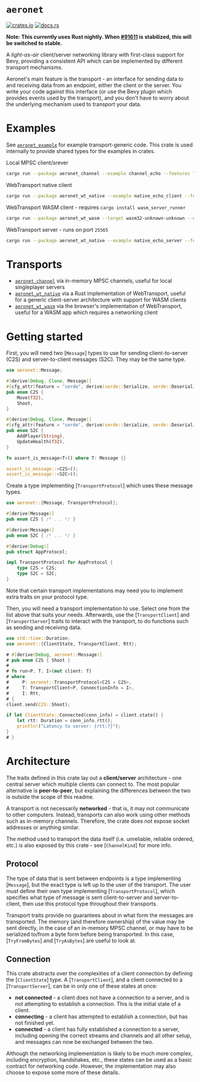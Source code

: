 # `aeronet`

[![crates.io](https://img.shields.io/crates/v/aeronet.svg)](https://crates.io/crates/aeronet)
[![docs.rs](https://img.shields.io/docsrs/aeronet)](https://docs.rs/aeronet)

**Note: This currently uses Rust nightly. When
[#91611](https://github.com/rust-lang/rust/issues/91611) is stabilized, this will be switched to
stable.**

A *light-as-air* client/server networking library with first-class support for Bevy, providing a
consistent API which can be implemented by different transport mechanisms.

Aeronet's main feature is the transport - an interface for sending data to and receiving data from
an endpoint, either the client or the server. You write your code against this interface (or use the
Bevy plugin which provides events used by the transport), and you don't have to worry about the
underlying mechanism used to transport your data.

# Examples

See [`aeronet_example`](https://github.com/aecsocket/aeronet/tree/main/aeronet_example) for example
transport-generic code. This crate is used internally to provide shared types for the examples in
crates.

Local MPSC client/srever
```bash
cargo run --package aeronet_channel --example channel_echo --features "bevy"
```

WebTransport native client
```bash
cargo run --package aeronet_wt_native --example native_echo_client --features "bevy dangerous-configuration"
```

WebTransport WASM client - requires `cargo install wasm_server_runner`
```bash
cargo run --package aeronet_wt_wasm --target wasm32-unknown-unknown --example wasm_echo_client --features "bevy"
```

WebTransport server - runs on port `25565`
```bash
cargo run --package aeronet_wt_native --example native_echo_server --features "bevy"
```

# Transports

* [`aeronet_channel`](https://crates.io/crates/aeronet_channel) via in-memory MPSC channels, useful
  for local singleplayer servers
* [`aeronet_wt_native`](https://crates.io/crates/aeronet_wt_native) via a Rust implementation of
  WebTransport, useful for a generic client-server architecture with support for WASM clients
* [`aeronet_wt_wasm`](https://crates.io/crates/aeronet_wt_wasm) via the browser's implementation of
  WebTransport, useful for a WASM app which requires a networking client

# Getting started

First, you will need two [`Message`] types to use for sending client-to-server (C2S) and
server-to-client messages (S2C). They may be the same type.

```rust
use aeronet::Message;

#[derive(Debug, Clone, Message)]
#[cfg_attr(feature = "serde", derive(serde::Serialize, serde::Deserialize))]
pub enum C2S {
    Move(f32),
    Shoot,
}

#[derive(Debug, Clone, Message)]
#[cfg_attr(feature = "serde", derive(serde::Serialize, serde::Deserialize))]
pub enum S2C {
    AddPlayer(String),
    UpdateHealth(f32),
}

fn assert_is_message<T>() where T: Message {}

assert_is_message::<C2S>();
assert_is_message::<S2C>();
```

Create a type implementing [`TransportProtocol`] which uses these message types.

```rust
use aeronet::{Message, TransportProtocol};

#[derive(Message)]
pub enum C2S { /* ... */ }

#[derive(Message)]
pub enum S2C { /* ... */ }

#[derive(Debug)]
pub struct AppProtocol;

impl TransportProtocol for AppProtocol {
    type C2S = C2S;
    type S2C = S2C;
}
```

Note that certain transport implementations may need you to implement extra traits on your protocol
type.

Then, you will need a transport implementation to use. Select one from the list above that suits
your needs. Afterwards, use the [`TransportClient`] and [`TransportServer`] traits to interact with
the transport, to do functions such as sending and receiving data.

```rust
use std::time::Duration;
use aeronet::{ClientState, TransportClient, Rtt};

# #[derive(Debug, aeronet::Message)]
# pub enum C2S { Shoot }
#
# fn run<P, T, I>(mut client: T)
# where
#     P: aeronet::TransportProtocol<C2S = C2S>,
#     T: TransportClient<P, ConnectionInfo = I>,
#     I: Rtt,
# {
client.send(C2S::Shoot);

if let ClientState::Connected(conn_info) = client.state() {
    let rtt: Duration = conn_info.rtt();
    println!("Latency to server: {rtt:?}");
}
# }
```

# Architecture

The traits defined in this crate lay out a **client/server** architecture - one central server which
multiple clients can connect to. The most popular alternative is **peer-to-peer**, but explaining
the differences between the two is outside the scope of this readme.

A transport is not necessarily **networked** - that is, it may not communicate to other computers.
Instead, transports can also work using other methods such as in-memory channels. Therefore, the
crate does not expose socket addresses or anything similar.

The method used to transport the data itself (i.e. unreliable, reliable ordered, etc.) is also
exposed by this crate - see [`ChannelKind`] for more info.

## Protocol

The type of data that is sent between endpoints is a type implementing [`Message`], but the exact
type is left up to the user of the transport. The user must define their own type implementing
[`TransportProtocol`], which specifies what type of message is sent client-to-server and
server-to-client, then use this protocol type throughout their transports.

Transport traits provide no guarantees about in what form the messages are transported. The
memory (and therefore ownership) of the value may be sent directly, in the case of an in-memory
MPSC channel, or may have to be serialized to/from a byte form before being transported. In this
case, [`TryFromBytes`] and [`TryAsBytes`] are useful to look at.

## Connection

This crate abstracts over the complexities of a client connection by defining the [`ClientState`]
type. A [`TransportClient`], and a client connected to a [`TransportServer`], can be in only one of
these states at once:
* **not connected** - a client does not have a connection to a server, and is not attempting to
  establish a connection. This is the initial state of a client.
* **connecting** - a client has attempted to establish a connection, but has not finished yet.
* **connected** - a client has fully established a connection to a server, including opening the
  correct streams and channels and all other setup, and messages can now be exchanged between the
  two.

Although the networking implementation is likely to be much more complex, including encryption,
handshakes, etc., these states can be used as a basic contract for networking code. However, the
implementation may also choose to expose some more of these details.
